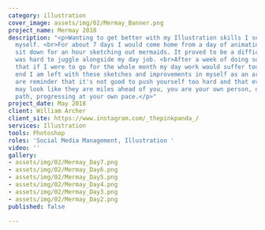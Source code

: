```yaml
---
category: illustration
cover_image: assets/img/02/Mermay_Banner.png
project_name: Mermay 2018
description: "<p>Wanting to get better with my Illustration skills I set out to challenge
  myself. <br>For about 7 days I would come home from a day of animating at work and
  sit down for an hour sketching out mermaids. It proved to be a difficult task that
  was hard to juggle alongside my day job. <br>After a week of doing so I decided
  that if I were to go for the whole month my day work would suffer too much. In the
  end I am left with these sketches and improvements in myself as an artist. The mermaids
  are reminder that it's not good to push yourself too hard and that even though others
  may look like they are miles ahead of you, you are your own person, on your own
  path, progressing at your own pace.</p>"
project_date: May 2018
client: William Archer
client_site: https://www.instagram.com/_thepinkpanda_/
services: Illustration
tools: Photoshop
roles: 'Social Media Management, Illustration '
video: ''
gallery:
- assets/img/02/Mermay_Day7.png
- assets/img/02/Mermay_Day6.png
- assets/img/02/Mermay_Day5.png
- assets/img/02/Mermay_Day4.png
- assets/img/02/Mermay_Day3.png
- assets/img/02/Mermay_Day2.png
published: false

---
```

